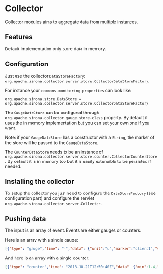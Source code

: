 <!---
Licensed to the Apache Software Foundation (ASF) under one
or more contributor license agreements.  See the NOTICE file
distributed with this work for additional information
regarding copyright ownership.  The ASF licenses this file
to you under the Apache License, Version 2.0 (the
"License"); you may not use this file except in compliance
with the License.  You may obtain a copy of the License at

  http://www.apache.org/licenses/LICENSE-2.0

Unless required by applicable law or agreed to in writing,
software distributed under the License is distributed on an
"AS IS" BASIS, WITHOUT WARRANTIES OR CONDITIONS OF ANY
KIND, either express or implied.  See the License for the
specific language governing permissions and limitations
under the License.
-->
# Collector

Collector modules aims to aggregate data from multiple instances.

## Features

Default implementation only store data in memory.

## Configuration

Just use the collector `DataStoreFactory`: `org.apache.sirona.collector.server.store.CollectorDataStoreFactory`.

For instance your `commons-monitoring.properties` can look like:

```
org.apache.sirona.store.DataStore = org.apache.sirona.collector.server.store.CollectorDataStoreFactory
```

The `GaugeDataStore` can be configured through `org.apache.sirona.collector.gauge.store-class` property.
By default it uses the in memory implementation but you can set your own one if you want.

Note: if your `GaugeDataStore` has a constructor with a `String`, the marker of the store will be passed to the `GaugeDataStore`.

The `CounterDataStore` needs to be an instance of `org.apache.sirona.collector.server.store.counter.CollectorCounterStore`.
By default it is in memory too but it is easily extensible to be persisted if needed.

## Installing the collector

To setup the collector you just need to configure the `DataStoreFactory` (see configuration part) and configure the
servlet `org.apache.sirona.collector.server.Collector`.

## Pushing data

The input is an array of event. Events are either gauges or counters.

Here is an array with a single gauge:

```json
[{"type": "gauge","time": "-","data": {"unit":"u","marker":"client1","value":0.0,"role":"mock"}}]
```

And here is an array with a single counter:

```json
[{"type": "counter","time": "2013-10-21T12:50:40Z","data": {"min":1.4,"unit":"ns","hits":4,"max":2.9,"marker":"client1","name":"test","concurrency":0,"m2":1.4099999999999997,"sum":8.2,"mean":2.05,"role":"performances","variance":0.4699999999999999}}]
```
